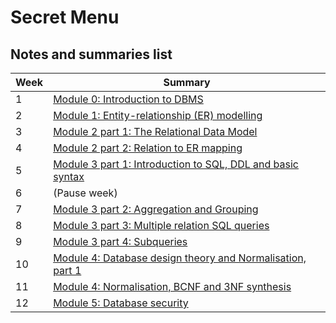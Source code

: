 # Secret Menu
 
<!-- As we progress through the course, I will add content summaries here, as well as worked solutions through our praticals. -->

<!-- ![alt text](assets\IMG44.PNG) -->

<!-- <img src="assets\IMG44.PNG" alt="image" width="300" height="auto"> -->


<!-- My classes are:
**Session Type**|**Building**|**Day**| **Time**
|---|---|---|---|
| <s>Practical</s> | <s>39A-208 - General Purpose North 3, Collaborative Room </s> | <s>Wednesday</s> | <s> 8:00am </s>
| Practical | 39A-208 - General Purpose North 3, Collaborative Room | Wednesday | 9:00am
| Tutorial | 46-442 - Andrew N. Liveris Building, Collaborative Room | Monday | 2:00pm
| Tutorial | 46-442 - Andrew N. Liveris Building, Collaborative Room | Monday | 3:00pm -->

## Notes and summaries list

|**Week**| **Summary** 
|---|---|
|1|[Module 0: Introduction to DBMS](week2Summary.html)
|2|[Module 1: Entity-relationship (ER) modelling](MODULE1.html)|
|3|[Module 2 part 1: The Relational Data Model](module2p1.html)
| 4 | [Module 2 part 2: Relation to ER mapping](module2p2.html)
| 5| [Module 3 part 1: Introduction to SQL, DDL and basic syntax](module3p1.html)
| 6 | (Pause week)
| 7 | [Module 3 part 2: Aggregation and Grouping](module3p2.html)
| 8 | [Module 3 part 3: Multiple relation SQL queries](module3p3.html)
| 9 | [Module 3 part 4: Subqueries](module3p4.html)
| 10 | [Module 4: Database design theory and Normalisation, part 1](module4p1.html)
| 11 | [Module 4: Normalisation, BCNF and 3NF synthesis](module4p2.html)
| 12 | [Module 5: Database security](module5.html)
